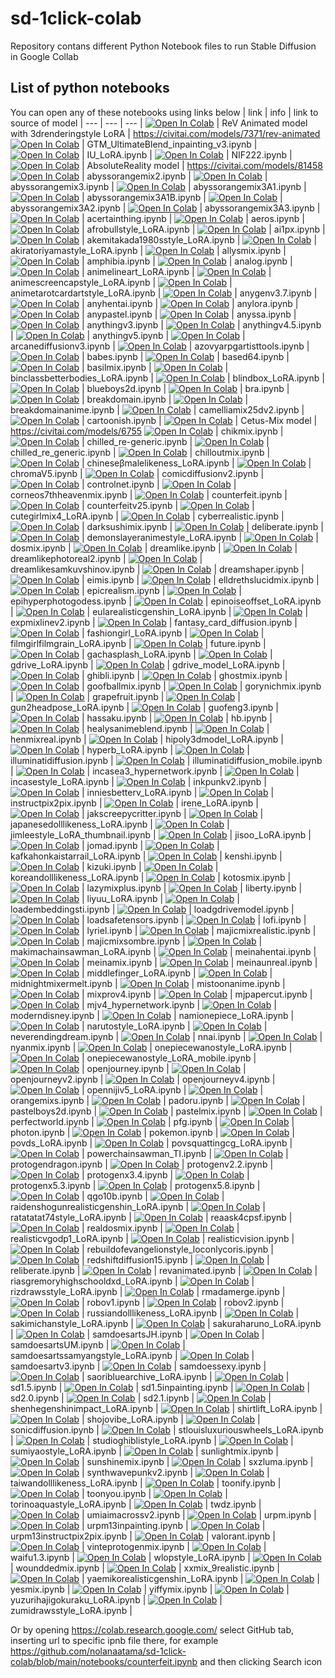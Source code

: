 # sd-1click-colab

Repository contans different Python Notebook files to run Stable Diffusion in Google Collab 

## List of python notebooks

You can open any of these notebooks using links below
| link | info | link to source of model
| --- | --- | --- |
[![Open In Colab](https://colab.research.google.com/assets/colab-badge.svg)](https://colab.research.google.com/github/nolanaatama/sd-1click-colab/blob/main/notebooks/3drenderingstyle_LoRA.ipynb) | ReV Animated model with 3drenderingstyle LoRA | https://civitai.com/models/7371/rev-animated
[![Open In Colab](https://colab.research.google.com/assets/colab-badge.svg)](https://colab.research.google.com/github/nolanaatama/sd-1click-colab/blob/main/notebooks/GTM_UltimateBlend_inpainting_v3.ipynb) | GTM_UltimateBlend_inpainting_v3.ipynb |
[![Open In Colab](https://colab.research.google.com/assets/colab-badge.svg)](https://colab.research.google.com/github/nolanaatama/sd-1click-colab/blob/main/notebooks/IU_LoRA.ipynb) | IU_LoRA.ipynb |
[![Open In Colab](https://colab.research.google.com/assets/colab-badge.svg)](https://colab.research.google.com/github/nolanaatama/sd-1click-colab/blob/main/notebooks/NIF222.ipynb) | NIF222.ipynb |
[![Open In Colab](https://colab.research.google.com/assets/colab-badge.svg)](https://colab.research.google.com/github/nolanaatama/sd-1click-colab/blob/main/notebooks/absolutereality.ipynb) | AbsoluteReality model | https://civitai.com/models/81458
[![Open In Colab](https://colab.research.google.com/assets/colab-badge.svg)](https://colab.research.google.com/github/nolanaatama/sd-1click-colab/blob/main/notebooks/abyssorangemix2.ipynb) | abyssorangemix2.ipynb |
[![Open In Colab](https://colab.research.google.com/assets/colab-badge.svg)](https://colab.research.google.com/github/nolanaatama/sd-1click-colab/blob/main/notebooks/abyssorangemix3.ipynb) | abyssorangemix3.ipynb |
[![Open In Colab](https://colab.research.google.com/assets/colab-badge.svg)](https://colab.research.google.com/github/nolanaatama/sd-1click-colab/blob/main/notebooks/abyssorangemix3A1.ipynb) | abyssorangemix3A1.ipynb |
[![Open In Colab](https://colab.research.google.com/assets/colab-badge.svg)](https://colab.research.google.com/github/nolanaatama/sd-1click-colab/blob/main/notebooks/abyssorangemix3A1B.ipynb) | abyssorangemix3A1B.ipynb |
[![Open In Colab](https://colab.research.google.com/assets/colab-badge.svg)](https://colab.research.google.com/github/nolanaatama/sd-1click-colab/blob/main/notebooks/abyssorangemix3A2.ipynb) | abyssorangemix3A2.ipynb |
[![Open In Colab](https://colab.research.google.com/assets/colab-badge.svg)](https://colab.research.google.com/github/nolanaatama/sd-1click-colab/blob/main/notebooks/abyssorangemix3A3.ipynb) | abyssorangemix3A3.ipynb |
[![Open In Colab](https://colab.research.google.com/assets/colab-badge.svg)](https://colab.research.google.com/github/nolanaatama/sd-1click-colab/blob/main/notebooks/acertainthing.ipynb) | acertainthing.ipynb |
[![Open In Colab](https://colab.research.google.com/assets/colab-badge.svg)](https://colab.research.google.com/github/nolanaatama/sd-1click-colab/blob/main/notebooks/aeros.ipynb) | aeros.ipynb |
[![Open In Colab](https://colab.research.google.com/assets/colab-badge.svg)](https://colab.research.google.com/github/nolanaatama/sd-1click-colab/blob/main/notebooks/afrobullstyle_LoRA.ipynb) | afrobullstyle_LoRA.ipynb |
[![Open In Colab](https://colab.research.google.com/assets/colab-badge.svg)](https://colab.research.google.com/github/nolanaatama/sd-1click-colab/blob/main/notebooks/ai1px.ipynb) | ai1px.ipynb |
[![Open In Colab](https://colab.research.google.com/assets/colab-badge.svg)](https://colab.research.google.com/github/nolanaatama/sd-1click-colab/blob/main/notebooks/akemitakada1980sstyle_LoRA.ipynb) | akemitakada1980sstyle_LoRA.ipynb |
[![Open In Colab](https://colab.research.google.com/assets/colab-badge.svg)](https://colab.research.google.com/github/nolanaatama/sd-1click-colab/blob/main/notebooks/akiratoriyamastyle_LoRA.ipynb) | akiratoriyamastyle_LoRA.ipynb |
[![Open In Colab](https://colab.research.google.com/assets/colab-badge.svg)](https://colab.research.google.com/github/nolanaatama/sd-1click-colab/blob/main/notebooks/allysmix.ipynb) | allysmix.ipynb |
[![Open In Colab](https://colab.research.google.com/assets/colab-badge.svg)](https://colab.research.google.com/github/nolanaatama/sd-1click-colab/blob/main/notebooks/amphibia.ipynb) | amphibia.ipynb |
[![Open In Colab](https://colab.research.google.com/assets/colab-badge.svg)](https://colab.research.google.com/github/nolanaatama/sd-1click-colab/blob/main/notebooks/analog.ipynb) | analog.ipynb |
[![Open In Colab](https://colab.research.google.com/assets/colab-badge.svg)](https://colab.research.google.com/github/nolanaatama/sd-1click-colab/blob/main/notebooks/animelineart_LoRA.ipynb) | animelineart_LoRA.ipynb |
[![Open In Colab](https://colab.research.google.com/assets/colab-badge.svg)](https://colab.research.google.com/github/nolanaatama/sd-1click-colab/blob/main/notebooks/animescreencapstyle_LoRA.ipynb) | animescreencapstyle_LoRA.ipynb |
[![Open In Colab](https://colab.research.google.com/assets/colab-badge.svg)](https://colab.research.google.com/github/nolanaatama/sd-1click-colab/blob/main/notebooks/animetarotcardartstyle_LoRA.ipynb) | animetarotcardartstyle_LoRA.ipynb |
[![Open In Colab](https://colab.research.google.com/assets/colab-badge.svg)](https://colab.research.google.com/github/nolanaatama/sd-1click-colab/blob/main/notebooks/anygenv3.7.ipynb) | anygenv3.7.ipynb |
[![Open In Colab](https://colab.research.google.com/assets/colab-badge.svg)](https://colab.research.google.com/github/nolanaatama/sd-1click-colab/blob/main/notebooks/anyhentai.ipynb) | anyhentai.ipynb |
[![Open In Colab](https://colab.research.google.com/assets/colab-badge.svg)](https://colab.research.google.com/github/nolanaatama/sd-1click-colab/blob/main/notebooks/anylora.ipynb) | anylora.ipynb |
[![Open In Colab](https://colab.research.google.com/assets/colab-badge.svg)](https://colab.research.google.com/github/nolanaatama/sd-1click-colab/blob/main/notebooks/anypastel.ipynb) | anypastel.ipynb |
[![Open In Colab](https://colab.research.google.com/assets/colab-badge.svg)](https://colab.research.google.com/github/nolanaatama/sd-1click-colab/blob/main/notebooks/anyssa.ipynb) | anyssa.ipynb |
[![Open In Colab](https://colab.research.google.com/assets/colab-badge.svg)](https://colab.research.google.com/github/nolanaatama/sd-1click-colab/blob/main/notebooks/anythingv3.ipynb) | anythingv3.ipynb |
[![Open In Colab](https://colab.research.google.com/assets/colab-badge.svg)](https://colab.research.google.com/github/nolanaatama/sd-1click-colab/blob/main/notebooks/anythingv4.5.ipynb) | anythingv4.5.ipynb |
[![Open In Colab](https://colab.research.google.com/assets/colab-badge.svg)](https://colab.research.google.com/github/nolanaatama/sd-1click-colab/blob/main/notebooks/anythingv5.ipynb) | anythingv5.ipynb |
[![Open In Colab](https://colab.research.google.com/assets/colab-badge.svg)](https://colab.research.google.com/github/nolanaatama/sd-1click-colab/blob/main/notebooks/arcanediffusionv3.ipynb) | arcanediffusionv3.ipynb |
[![Open In Colab](https://colab.research.google.com/assets/colab-badge.svg)](https://colab.research.google.com/github/nolanaatama/sd-1click-colab/blob/main/notebooks/azovyarpgartisttools.ipynb) | azovyarpgartisttools.ipynb |
[![Open In Colab](https://colab.research.google.com/assets/colab-badge.svg)](https://colab.research.google.com/github/nolanaatama/sd-1click-colab/blob/main/notebooks/babes.ipynb) | babes.ipynb |
[![Open In Colab](https://colab.research.google.com/assets/colab-badge.svg)](https://colab.research.google.com/github/nolanaatama/sd-1click-colab/blob/main/notebooks/based64.ipynb) | based64.ipynb |
[![Open In Colab](https://colab.research.google.com/assets/colab-badge.svg)](https://colab.research.google.com/github/nolanaatama/sd-1click-colab/blob/main/notebooks/basilmix.ipynb) | basilmix.ipynb |
[![Open In Colab](https://colab.research.google.com/assets/colab-badge.svg)](https://colab.research.google.com/github/nolanaatama/sd-1click-colab/blob/main/notebooks/binclassbetterbodies_LoRA.ipynb) | binclassbetterbodies_LoRA.ipynb |
[![Open In Colab](https://colab.research.google.com/assets/colab-badge.svg)](https://colab.research.google.com/github/nolanaatama/sd-1click-colab/blob/main/notebooks/blindbox_LoRA.ipynb) | blindbox_LoRA.ipynb |
[![Open In Colab](https://colab.research.google.com/assets/colab-badge.svg)](https://colab.research.google.com/github/nolanaatama/sd-1click-colab/blob/main/notebooks/blueboys2d.ipynb) | blueboys2d.ipynb |
[![Open In Colab](https://colab.research.google.com/assets/colab-badge.svg)](https://colab.research.google.com/github/nolanaatama/sd-1click-colab/blob/main/notebooks/bra.ipynb) | bra.ipynb |
[![Open In Colab](https://colab.research.google.com/assets/colab-badge.svg)](https://colab.research.google.com/github/nolanaatama/sd-1click-colab/blob/main/notebooks/breakdomain.ipynb) | breakdomain.ipynb |
[![Open In Colab](https://colab.research.google.com/assets/colab-badge.svg)](https://colab.research.google.com/github/nolanaatama/sd-1click-colab/blob/main/notebooks/breakdomainanime.ipynb) | breakdomainanime.ipynb |
[![Open In Colab](https://colab.research.google.com/assets/colab-badge.svg)](https://colab.research.google.com/github/nolanaatama/sd-1click-colab/blob/main/notebooks/camelliamix25dv2.ipynb) | camelliamix25dv2.ipynb |
[![Open In Colab](https://colab.research.google.com/assets/colab-badge.svg)](https://colab.research.google.com/github/nolanaatama/sd-1click-colab/blob/main/notebooks/cartoonish.ipynb) | cartoonish.ipynb |
[![Open In Colab](https://colab.research.google.com/assets/colab-badge.svg)](https://colab.research.google.com/github/nolanaatama/sd-1click-colab/blob/main/notebooks/cetusmix.ipynb) | Cetus-Mix model | https://civitai.com/models/6755
[![Open In Colab](https://colab.research.google.com/assets/colab-badge.svg)](https://colab.research.google.com/github/nolanaatama/sd-1click-colab/blob/main/notebooks/chikmix.ipynb) | chikmix.ipynb |
[![Open In Colab](https://colab.research.google.com/assets/colab-badge.svg)](https://colab.research.google.com/github/nolanaatama/sd-1click-colab/blob/main/notebooks/chilled_re-generic.ipynb) | chilled_re-generic.ipynb |
[![Open In Colab](https://colab.research.google.com/assets/colab-badge.svg)](https://colab.research.google.com/github/nolanaatama/sd-1click-colab/blob/main/notebooks/chilled_re_generic.ipynb) | chilled_re_generic.ipynb |
[![Open In Colab](https://colab.research.google.com/assets/colab-badge.svg)](https://colab.research.google.com/github/nolanaatama/sd-1click-colab/blob/main/notebooks/chilloutmix.ipynb) | chilloutmix.ipynb |
[![Open In Colab](https://colab.research.google.com/assets/colab-badge.svg)](https://colab.research.google.com/github/nolanaatama/sd-1click-colab/blob/main/notebooks/chineseβmalelikeness_LoRA.ipynb) | chineseβmalelikeness_LoRA.ipynb |
[![Open In Colab](https://colab.research.google.com/assets/colab-badge.svg)](https://colab.research.google.com/github/nolanaatama/sd-1click-colab/blob/main/notebooks/chromaV5.ipynb) | chromaV5.ipynb |
[![Open In Colab](https://colab.research.google.com/assets/colab-badge.svg)](https://colab.research.google.com/github/nolanaatama/sd-1click-colab/blob/main/notebooks/comicdiffusionv2.ipynb) | comicdiffusionv2.ipynb |
[![Open In Colab](https://colab.research.google.com/assets/colab-badge.svg)](https://colab.research.google.com/github/nolanaatama/sd-1click-colab/blob/main/notebooks/controlnet.ipynb) | controlnet.ipynb |
[![Open In Colab](https://colab.research.google.com/assets/colab-badge.svg)](https://colab.research.google.com/github/nolanaatama/sd-1click-colab/blob/main/notebooks/corneos7thheavenmix.ipynb) | corneos7thheavenmix.ipynb |
[![Open In Colab](https://colab.research.google.com/assets/colab-badge.svg)](https://colab.research.google.com/github/nolanaatama/sd-1click-colab/blob/main/notebooks/counterfeit.ipynb) | counterfeit.ipynb |
[![Open In Colab](https://colab.research.google.com/assets/colab-badge.svg)](https://colab.research.google.com/github/nolanaatama/sd-1click-colab/blob/main/notebooks/counterfeitv25.ipynb) | counterfeitv25.ipynb |
[![Open In Colab](https://colab.research.google.com/assets/colab-badge.svg)](https://colab.research.google.com/github/nolanaatama/sd-1click-colab/blob/main/notebooks/cutegirlmix4_LoRA.ipynb) | cutegirlmix4_LoRA.ipynb |
[![Open In Colab](https://colab.research.google.com/assets/colab-badge.svg)](https://colab.research.google.com/github/nolanaatama/sd-1click-colab/blob/main/notebooks/cyberrealistic.ipynb) | cyberrealistic.ipynb |
[![Open In Colab](https://colab.research.google.com/assets/colab-badge.svg)](https://colab.research.google.com/github/nolanaatama/sd-1click-colab/blob/main/notebooks/darksushimix.ipynb) | darksushimix.ipynb |
[![Open In Colab](https://colab.research.google.com/assets/colab-badge.svg)](https://colab.research.google.com/github/nolanaatama/sd-1click-colab/blob/main/notebooks/deliberate.ipynb) | deliberate.ipynb |
[![Open In Colab](https://colab.research.google.com/assets/colab-badge.svg)](https://colab.research.google.com/github/nolanaatama/sd-1click-colab/blob/main/notebooks/demonslayeranimestyle_LoRA.ipynb) | demonslayeranimestyle_LoRA.ipynb |
[![Open In Colab](https://colab.research.google.com/assets/colab-badge.svg)](https://colab.research.google.com/github/nolanaatama/sd-1click-colab/blob/main/notebooks/dosmix.ipynb) | dosmix.ipynb |
[![Open In Colab](https://colab.research.google.com/assets/colab-badge.svg)](https://colab.research.google.com/github/nolanaatama/sd-1click-colab/blob/main/notebooks/dreamlike.ipynb) | dreamlike.ipynb |
[![Open In Colab](https://colab.research.google.com/assets/colab-badge.svg)](https://colab.research.google.com/github/nolanaatama/sd-1click-colab/blob/main/notebooks/dreamlikephotoreal2.ipynb) | dreamlikephotoreal2.ipynb |
[![Open In Colab](https://colab.research.google.com/assets/colab-badge.svg)](https://colab.research.google.com/github/nolanaatama/sd-1click-colab/blob/main/notebooks/dreamlikesamkuvshinov.ipynb) | dreamlikesamkuvshinov.ipynb |
[![Open In Colab](https://colab.research.google.com/assets/colab-badge.svg)](https://colab.research.google.com/github/nolanaatama/sd-1click-colab/blob/main/notebooks/dreamshaper.ipynb) | dreamshaper.ipynb |
[![Open In Colab](https://colab.research.google.com/assets/colab-badge.svg)](https://colab.research.google.com/github/nolanaatama/sd-1click-colab/blob/main/notebooks/eimis.ipynb) | eimis.ipynb |
[![Open In Colab](https://colab.research.google.com/assets/colab-badge.svg)](https://colab.research.google.com/github/nolanaatama/sd-1click-colab/blob/main/notebooks/elldrethslucidmix.ipynb) | elldrethslucidmix.ipynb |
[![Open In Colab](https://colab.research.google.com/assets/colab-badge.svg)](https://colab.research.google.com/github/nolanaatama/sd-1click-colab/blob/main/notebooks/epicrealism.ipynb) | epicrealism.ipynb |
[![Open In Colab](https://colab.research.google.com/assets/colab-badge.svg)](https://colab.research.google.com/github/nolanaatama/sd-1click-colab/blob/main/notebooks/epihyperphotogodess.ipynb) | epihyperphotogodess.ipynb |
[![Open In Colab](https://colab.research.google.com/assets/colab-badge.svg)](https://colab.research.google.com/github/nolanaatama/sd-1click-colab/blob/main/notebooks/epinoiseoffset_LoRA.ipynb) | epinoiseoffset_LoRA.ipynb |
[![Open In Colab](https://colab.research.google.com/assets/colab-badge.svg)](https://colab.research.google.com/github/nolanaatama/sd-1click-colab/blob/main/notebooks/eularealisticgenshin_LoRA.ipynb) | eularealisticgenshin_LoRA.ipynb |
[![Open In Colab](https://colab.research.google.com/assets/colab-badge.svg)](https://colab.research.google.com/github/nolanaatama/sd-1click-colab/blob/main/notebooks/expmixlinev2.ipynb) | expmixlinev2.ipynb |
[![Open In Colab](https://colab.research.google.com/assets/colab-badge.svg)](https://colab.research.google.com/github/nolanaatama/sd-1click-colab/blob/main/notebooks/fantasy_card_diffusion.ipynb) | fantasy_card_diffusion.ipynb |
[![Open In Colab](https://colab.research.google.com/assets/colab-badge.svg)](https://colab.research.google.com/github/nolanaatama/sd-1click-colab/blob/main/notebooks/fashiongirl_LoRA.ipynb) | fashiongirl_LoRA.ipynb |
[![Open In Colab](https://colab.research.google.com/assets/colab-badge.svg)](https://colab.research.google.com/github/nolanaatama/sd-1click-colab/blob/main/notebooks/filmgirlfilmgrain_LoRA.ipynb) | filmgirlfilmgrain_LoRA.ipynb |
[![Open In Colab](https://colab.research.google.com/assets/colab-badge.svg)](https://colab.research.google.com/github/nolanaatama/sd-1click-colab/blob/main/notebooks/future.ipynb) | future.ipynb |
[![Open In Colab](https://colab.research.google.com/assets/colab-badge.svg)](https://colab.research.google.com/github/nolanaatama/sd-1click-colab/blob/main/notebooks/gachasplash_LoRA.ipynb) | gachasplash_LoRA.ipynb |
[![Open In Colab](https://colab.research.google.com/assets/colab-badge.svg)](https://colab.research.google.com/github/nolanaatama/sd-1click-colab/blob/main/notebooks/gdrive_LoRA.ipynb) | gdrive_LoRA.ipynb |
[![Open In Colab](https://colab.research.google.com/assets/colab-badge.svg)](https://colab.research.google.com/github/nolanaatama/sd-1click-colab/blob/main/notebooks/gdrive_model_LoRA.ipynb) | gdrive_model_LoRA.ipynb |
[![Open In Colab](https://colab.research.google.com/assets/colab-badge.svg)](https://colab.research.google.com/github/nolanaatama/sd-1click-colab/blob/main/notebooks/ghibli.ipynb) | ghibli.ipynb |
[![Open In Colab](https://colab.research.google.com/assets/colab-badge.svg)](https://colab.research.google.com/github/nolanaatama/sd-1click-colab/blob/main/notebooks/ghostmix.ipynb) | ghostmix.ipynb |
[![Open In Colab](https://colab.research.google.com/assets/colab-badge.svg)](https://colab.research.google.com/github/nolanaatama/sd-1click-colab/blob/main/notebooks/goofballmix.ipynb) | goofballmix.ipynb |
[![Open In Colab](https://colab.research.google.com/assets/colab-badge.svg)](https://colab.research.google.com/github/nolanaatama/sd-1click-colab/blob/main/notebooks/gorynichmix.ipynb) | gorynichmix.ipynb |
[![Open In Colab](https://colab.research.google.com/assets/colab-badge.svg)](https://colab.research.google.com/github/nolanaatama/sd-1click-colab/blob/main/notebooks/grapefruit.ipynb) | grapefruit.ipynb |
[![Open In Colab](https://colab.research.google.com/assets/colab-badge.svg)](https://colab.research.google.com/github/nolanaatama/sd-1click-colab/blob/main/notebooks/gun2headpose_LoRA.ipynb) | gun2headpose_LoRA.ipynb |
[![Open In Colab](https://colab.research.google.com/assets/colab-badge.svg)](https://colab.research.google.com/github/nolanaatama/sd-1click-colab/blob/main/notebooks/guofeng3.ipynb) | guofeng3.ipynb |
[![Open In Colab](https://colab.research.google.com/assets/colab-badge.svg)](https://colab.research.google.com/github/nolanaatama/sd-1click-colab/blob/main/notebooks/hassaku.ipynb) | hassaku.ipynb |
[![Open In Colab](https://colab.research.google.com/assets/colab-badge.svg)](https://colab.research.google.com/github/nolanaatama/sd-1click-colab/blob/main/notebooks/hb.ipynb) | hb.ipynb |
[![Open In Colab](https://colab.research.google.com/assets/colab-badge.svg)](https://colab.research.google.com/github/nolanaatama/sd-1click-colab/blob/main/notebooks/healysanimeblend.ipynb) | healysanimeblend.ipynb |
[![Open In Colab](https://colab.research.google.com/assets/colab-badge.svg)](https://colab.research.google.com/github/nolanaatama/sd-1click-colab/blob/main/notebooks/henmixreal.ipynb) | henmixreal.ipynb |
[![Open In Colab](https://colab.research.google.com/assets/colab-badge.svg)](https://colab.research.google.com/github/nolanaatama/sd-1click-colab/blob/main/notebooks/hipoly3dmodel_LoRA.ipynb) | hipoly3dmodel_LoRA.ipynb |
[![Open In Colab](https://colab.research.google.com/assets/colab-badge.svg)](https://colab.research.google.com/github/nolanaatama/sd-1click-colab/blob/main/notebooks/hyperb_LoRA.ipynb) | hyperb_LoRA.ipynb |
[![Open In Colab](https://colab.research.google.com/assets/colab-badge.svg)](https://colab.research.google.com/github/nolanaatama/sd-1click-colab/blob/main/notebooks/illuminatidiffusion.ipynb) | illuminatidiffusion.ipynb |
[![Open In Colab](https://colab.research.google.com/assets/colab-badge.svg)](https://colab.research.google.com/github/nolanaatama/sd-1click-colab/blob/main/notebooks/illuminatidiffusion_mobile.ipynb) | illuminatidiffusion_mobile.ipynb |
[![Open In Colab](https://colab.research.google.com/assets/colab-badge.svg)](https://colab.research.google.com/github/nolanaatama/sd-1click-colab/blob/main/notebooks/incasea3_hypernetwork.ipynb) | incasea3_hypernetwork.ipynb |
[![Open In Colab](https://colab.research.google.com/assets/colab-badge.svg)](https://colab.research.google.com/github/nolanaatama/sd-1click-colab/blob/main/notebooks/incasestyle_LoRA.ipynb) | incasestyle_LoRA.ipynb |
[![Open In Colab](https://colab.research.google.com/assets/colab-badge.svg)](https://colab.research.google.com/github/nolanaatama/sd-1click-colab/blob/main/notebooks/inkpunkv2.ipynb) | inkpunkv2.ipynb |
[![Open In Colab](https://colab.research.google.com/assets/colab-badge.svg)](https://colab.research.google.com/github/nolanaatama/sd-1click-colab/blob/main/notebooks/inniesbetterv_LoRA.ipynb) | inniesbetterv_LoRA.ipynb |
[![Open In Colab](https://colab.research.google.com/assets/colab-badge.svg)](https://colab.research.google.com/github/nolanaatama/sd-1click-colab/blob/main/notebooks/instructpix2pix.ipynb) | instructpix2pix.ipynb |
[![Open In Colab](https://colab.research.google.com/assets/colab-badge.svg)](https://colab.research.google.com/github/nolanaatama/sd-1click-colab/blob/main/notebooks/irene_LoRA.ipynb) | irene_LoRA.ipynb |
[![Open In Colab](https://colab.research.google.com/assets/colab-badge.svg)](https://colab.research.google.com/github/nolanaatama/sd-1click-colab/blob/main/notebooks/jakscreepycritter.ipynb) | jakscreepycritter.ipynb |
[![Open In Colab](https://colab.research.google.com/assets/colab-badge.svg)](https://colab.research.google.com/github/nolanaatama/sd-1click-colab/blob/main/notebooks/japanesedolllikeness_LoRA.ipynb) | japanesedolllikeness_LoRA.ipynb |
[![Open In Colab](https://colab.research.google.com/assets/colab-badge.svg)](https://colab.research.google.com/github/nolanaatama/sd-1click-colab/blob/main/notebooks/jimleestyle_LoRA_thumbnail.ipynb) | jimleestyle_LoRA_thumbnail.ipynb |
[![Open In Colab](https://colab.research.google.com/assets/colab-badge.svg)](https://colab.research.google.com/github/nolanaatama/sd-1click-colab/blob/main/notebooks/jisoo_LoRA.ipynb) | jisoo_LoRA.ipynb |
[![Open In Colab](https://colab.research.google.com/assets/colab-badge.svg)](https://colab.research.google.com/github/nolanaatama/sd-1click-colab/blob/main/notebooks/jomad.ipynb) | jomad.ipynb |
[![Open In Colab](https://colab.research.google.com/assets/colab-badge.svg)](https://colab.research.google.com/github/nolanaatama/sd-1click-colab/blob/main/notebooks/kafkahonkaistarrail_LoRA.ipynb) | kafkahonkaistarrail_LoRA.ipynb |
[![Open In Colab](https://colab.research.google.com/assets/colab-badge.svg)](https://colab.research.google.com/github/nolanaatama/sd-1click-colab/blob/main/notebooks/kenshi.ipynb) | kenshi.ipynb |
[![Open In Colab](https://colab.research.google.com/assets/colab-badge.svg)](https://colab.research.google.com/github/nolanaatama/sd-1click-colab/blob/main/notebooks/kizuki.ipynb) | kizuki.ipynb |
[![Open In Colab](https://colab.research.google.com/assets/colab-badge.svg)](https://colab.research.google.com/github/nolanaatama/sd-1click-colab/blob/main/notebooks/koreandolllikeness_LoRA.ipynb) | koreandolllikeness_LoRA.ipynb |
[![Open In Colab](https://colab.research.google.com/assets/colab-badge.svg)](https://colab.research.google.com/github/nolanaatama/sd-1click-colab/blob/main/notebooks/kotosmix.ipynb) | kotosmix.ipynb |
[![Open In Colab](https://colab.research.google.com/assets/colab-badge.svg)](https://colab.research.google.com/github/nolanaatama/sd-1click-colab/blob/main/notebooks/lazymixplus.ipynb) | lazymixplus.ipynb |
[![Open In Colab](https://colab.research.google.com/assets/colab-badge.svg)](https://colab.research.google.com/github/nolanaatama/sd-1click-colab/blob/main/notebooks/liberty.ipynb) | liberty.ipynb |
[![Open In Colab](https://colab.research.google.com/assets/colab-badge.svg)](https://colab.research.google.com/github/nolanaatama/sd-1click-colab/blob/main/notebooks/liyuu_LoRA.ipynb) | liyuu_LoRA.ipynb |
[![Open In Colab](https://colab.research.google.com/assets/colab-badge.svg)](https://colab.research.google.com/github/nolanaatama/sd-1click-colab/blob/main/notebooks/loadembeddingsti.ipynb) | loadembeddingsti.ipynb |
[![Open In Colab](https://colab.research.google.com/assets/colab-badge.svg)](https://colab.research.google.com/github/nolanaatama/sd-1click-colab/blob/main/notebooks/loadgdrivemodel.ipynb) | loadgdrivemodel.ipynb |
[![Open In Colab](https://colab.research.google.com/assets/colab-badge.svg)](https://colab.research.google.com/github/nolanaatama/sd-1click-colab/blob/main/notebooks/loadsafetensors.ipynb) | loadsafetensors.ipynb |
[![Open In Colab](https://colab.research.google.com/assets/colab-badge.svg)](https://colab.research.google.com/github/nolanaatama/sd-1click-colab/blob/main/notebooks/lofi.ipynb) | lofi.ipynb |
[![Open In Colab](https://colab.research.google.com/assets/colab-badge.svg)](https://colab.research.google.com/github/nolanaatama/sd-1click-colab/blob/main/notebooks/lyriel.ipynb) | lyriel.ipynb |
[![Open In Colab](https://colab.research.google.com/assets/colab-badge.svg)](https://colab.research.google.com/github/nolanaatama/sd-1click-colab/blob/main/notebooks/majicmixrealistic.ipynb) | majicmixrealistic.ipynb |
[![Open In Colab](https://colab.research.google.com/assets/colab-badge.svg)](https://colab.research.google.com/github/nolanaatama/sd-1click-colab/blob/main/notebooks/majicmixsombre.ipynb) | majicmixsombre.ipynb |
[![Open In Colab](https://colab.research.google.com/assets/colab-badge.svg)](https://colab.research.google.com/github/nolanaatama/sd-1click-colab/blob/main/notebooks/makimachainsawman_LoRA.ipynb) | makimachainsawman_LoRA.ipynb |
[![Open In Colab](https://colab.research.google.com/assets/colab-badge.svg)](https://colab.research.google.com/github/nolanaatama/sd-1click-colab/blob/main/notebooks/meinahentai.ipynb) | meinahentai.ipynb |
[![Open In Colab](https://colab.research.google.com/assets/colab-badge.svg)](https://colab.research.google.com/github/nolanaatama/sd-1click-colab/blob/main/notebooks/meinamix.ipynb) | meinamix.ipynb |
[![Open In Colab](https://colab.research.google.com/assets/colab-badge.svg)](https://colab.research.google.com/github/nolanaatama/sd-1click-colab/blob/main/notebooks/meinaunreal.ipynb) | meinaunreal.ipynb |
[![Open In Colab](https://colab.research.google.com/assets/colab-badge.svg)](https://colab.research.google.com/github/nolanaatama/sd-1click-colab/blob/main/notebooks/middlefinger_LoRA.ipynb) | middlefinger_LoRA.ipynb |
[![Open In Colab](https://colab.research.google.com/assets/colab-badge.svg)](https://colab.research.google.com/github/nolanaatama/sd-1click-colab/blob/main/notebooks/midnightmixermelt.ipynb) | midnightmixermelt.ipynb |
[![Open In Colab](https://colab.research.google.com/assets/colab-badge.svg)](https://colab.research.google.com/github/nolanaatama/sd-1click-colab/blob/main/notebooks/mistoonanime.ipynb) | mistoonanime.ipynb |
[![Open In Colab](https://colab.research.google.com/assets/colab-badge.svg)](https://colab.research.google.com/github/nolanaatama/sd-1click-colab/blob/main/notebooks/mixprov4.ipynb) | mixprov4.ipynb |
[![Open In Colab](https://colab.research.google.com/assets/colab-badge.svg)](https://colab.research.google.com/github/nolanaatama/sd-1click-colab/blob/main/notebooks/mjpapercut.ipynb) | mjpapercut.ipynb |
[![Open In Colab](https://colab.research.google.com/assets/colab-badge.svg)](https://colab.research.google.com/github/nolanaatama/sd-1click-colab/blob/main/notebooks/mjv4_hypernetwork.ipynb) | mjv4_hypernetwork.ipynb |
[![Open In Colab](https://colab.research.google.com/assets/colab-badge.svg)](https://colab.research.google.com/github/nolanaatama/sd-1click-colab/blob/main/notebooks/moderndisney.ipynb) | moderndisney.ipynb |
[![Open In Colab](https://colab.research.google.com/assets/colab-badge.svg)](https://colab.research.google.com/github/nolanaatama/sd-1click-colab/blob/main/notebooks/namionepiece_LoRA.ipynb) | namionepiece_LoRA.ipynb |
[![Open In Colab](https://colab.research.google.com/assets/colab-badge.svg)](https://colab.research.google.com/github/nolanaatama/sd-1click-colab/blob/main/notebooks/narutostyle_LoRA.ipynb) | narutostyle_LoRA.ipynb |
[![Open In Colab](https://colab.research.google.com/assets/colab-badge.svg)](https://colab.research.google.com/github/nolanaatama/sd-1click-colab/blob/main/notebooks/neverendingdream.ipynb) | neverendingdream.ipynb |
[![Open In Colab](https://colab.research.google.com/assets/colab-badge.svg)](https://colab.research.google.com/github/nolanaatama/sd-1click-colab/blob/main/notebooks/nnai.ipynb) | nnai.ipynb |
[![Open In Colab](https://colab.research.google.com/assets/colab-badge.svg)](https://colab.research.google.com/github/nolanaatama/sd-1click-colab/blob/main/notebooks/nyanmix.ipynb) | nyanmix.ipynb |
[![Open In Colab](https://colab.research.google.com/assets/colab-badge.svg)](https://colab.research.google.com/github/nolanaatama/sd-1click-colab/blob/main/notebooks/onepiecewanostyle_LoRA.ipynb) | onepiecewanostyle_LoRA.ipynb |
[![Open In Colab](https://colab.research.google.com/assets/colab-badge.svg)](https://colab.research.google.com/github/nolanaatama/sd-1click-colab/blob/main/notebooks/onepiecewanostyle_LoRA_mobile.ipynb) | onepiecewanostyle_LoRA_mobile.ipynb |
[![Open In Colab](https://colab.research.google.com/assets/colab-badge.svg)](https://colab.research.google.com/github/nolanaatama/sd-1click-colab/blob/main/notebooks/openjourney.ipynb) | openjourney.ipynb |
[![Open In Colab](https://colab.research.google.com/assets/colab-badge.svg)](https://colab.research.google.com/github/nolanaatama/sd-1click-colab/blob/main/notebooks/openjourneyv2.ipynb) | openjourneyv2.ipynb |
[![Open In Colab](https://colab.research.google.com/assets/colab-badge.svg)](https://colab.research.google.com/github/nolanaatama/sd-1click-colab/blob/main/notebooks/openjourneyv4.ipynb) | openjourneyv4.ipynb |
[![Open In Colab](https://colab.research.google.com/assets/colab-badge.svg)](https://colab.research.google.com/github/nolanaatama/sd-1click-colab/blob/main/notebooks/opennijiv5_LoRA.ipynb) | opennijiv5_LoRA.ipynb |
[![Open In Colab](https://colab.research.google.com/assets/colab-badge.svg)](https://colab.research.google.com/github/nolanaatama/sd-1click-colab/blob/main/notebooks/orangemixs.ipynb) | orangemixs.ipynb |
[![Open In Colab](https://colab.research.google.com/assets/colab-badge.svg)](https://colab.research.google.com/github/nolanaatama/sd-1click-colab/blob/main/notebooks/padoru.ipynb) | padoru.ipynb |
[![Open In Colab](https://colab.research.google.com/assets/colab-badge.svg)](https://colab.research.google.com/github/nolanaatama/sd-1click-colab/blob/main/notebooks/pastelboys2d.ipynb) | pastelboys2d.ipynb |
[![Open In Colab](https://colab.research.google.com/assets/colab-badge.svg)](https://colab.research.google.com/github/nolanaatama/sd-1click-colab/blob/main/notebooks/pastelmix.ipynb) | pastelmix.ipynb |
[![Open In Colab](https://colab.research.google.com/assets/colab-badge.svg)](https://colab.research.google.com/github/nolanaatama/sd-1click-colab/blob/main/notebooks/perfectworld.ipynb) | perfectworld.ipynb |
[![Open In Colab](https://colab.research.google.com/assets/colab-badge.svg)](https://colab.research.google.com/github/nolanaatama/sd-1click-colab/blob/main/notebooks/pfg.ipynb) | pfg.ipynb |
[![Open In Colab](https://colab.research.google.com/assets/colab-badge.svg)](https://colab.research.google.com/github/nolanaatama/sd-1click-colab/blob/main/notebooks/photon.ipynb) | photon.ipynb |
[![Open In Colab](https://colab.research.google.com/assets/colab-badge.svg)](https://colab.research.google.com/github/nolanaatama/sd-1click-colab/blob/main/notebooks/pokemon.ipynb) | pokemon.ipynb |
[![Open In Colab](https://colab.research.google.com/assets/colab-badge.svg)](https://colab.research.google.com/github/nolanaatama/sd-1click-colab/blob/main/notebooks/povds_LoRA.ipynb) | povds_LoRA.ipynb |
[![Open In Colab](https://colab.research.google.com/assets/colab-badge.svg)](https://colab.research.google.com/github/nolanaatama/sd-1click-colab/blob/main/notebooks/povsquattingcg_LoRA.ipynb) | povsquattingcg_LoRA.ipynb |
[![Open In Colab](https://colab.research.google.com/assets/colab-badge.svg)](https://colab.research.google.com/github/nolanaatama/sd-1click-colab/blob/main/notebooks/powerchainsawman_TI.ipynb) | powerchainsawman_TI.ipynb |
[![Open In Colab](https://colab.research.google.com/assets/colab-badge.svg)](https://colab.research.google.com/github/nolanaatama/sd-1click-colab/blob/main/notebooks/protogendragon.ipynb) | protogendragon.ipynb |
[![Open In Colab](https://colab.research.google.com/assets/colab-badge.svg)](https://colab.research.google.com/github/nolanaatama/sd-1click-colab/blob/main/notebooks/protogenv2.2.ipynb) | protogenv2.2.ipynb |
[![Open In Colab](https://colab.research.google.com/assets/colab-badge.svg)](https://colab.research.google.com/github/nolanaatama/sd-1click-colab/blob/main/notebooks/protogenx3.4.ipynb) | protogenx3.4.ipynb |
[![Open In Colab](https://colab.research.google.com/assets/colab-badge.svg)](https://colab.research.google.com/github/nolanaatama/sd-1click-colab/blob/main/notebooks/protogenx5.3.ipynb) | protogenx5.3.ipynb |
[![Open In Colab](https://colab.research.google.com/assets/colab-badge.svg)](https://colab.research.google.com/github/nolanaatama/sd-1click-colab/blob/main/notebooks/protogenx5.8.ipynb) | protogenx5.8.ipynb |
[![Open In Colab](https://colab.research.google.com/assets/colab-badge.svg)](https://colab.research.google.com/github/nolanaatama/sd-1click-colab/blob/main/notebooks/qgo10b.ipynb) | qgo10b.ipynb |
[![Open In Colab](https://colab.research.google.com/assets/colab-badge.svg)](https://colab.research.google.com/github/nolanaatama/sd-1click-colab/blob/main/notebooks/raidenshogunrealisticgenshin_LoRA.ipynb) | raidenshogunrealisticgenshin_LoRA.ipynb |
[![Open In Colab](https://colab.research.google.com/assets/colab-badge.svg)](https://colab.research.google.com/github/nolanaatama/sd-1click-colab/blob/main/notebooks/ratatatat74style_LoRA.ipynb) | ratatatat74style_LoRA.ipynb |
[![Open In Colab](https://colab.research.google.com/assets/colab-badge.svg)](https://colab.research.google.com/github/nolanaatama/sd-1click-colab/blob/main/notebooks/reaask4cpsf.ipynb) | reaask4cpsf.ipynb |
[![Open In Colab](https://colab.research.google.com/assets/colab-badge.svg)](https://colab.research.google.com/github/nolanaatama/sd-1click-colab/blob/main/notebooks/realdosmix.ipynb) | realdosmix.ipynb |
[![Open In Colab](https://colab.research.google.com/assets/colab-badge.svg)](https://colab.research.google.com/github/nolanaatama/sd-1click-colab/blob/main/notebooks/realisticvgodp1_LoRA.ipynb) | realisticvgodp1_LoRA.ipynb |
[![Open In Colab](https://colab.research.google.com/assets/colab-badge.svg)](https://colab.research.google.com/github/nolanaatama/sd-1click-colab/blob/main/notebooks/realisticvision.ipynb) | realisticvision.ipynb |
[![Open In Colab](https://colab.research.google.com/assets/colab-badge.svg)](https://colab.research.google.com/github/nolanaatama/sd-1click-colab/blob/main/notebooks/rebuildofevangelionstyle_loconlycoris.ipynb) | rebuildofevangelionstyle_loconlycoris.ipynb |
[![Open In Colab](https://colab.research.google.com/assets/colab-badge.svg)](https://colab.research.google.com/github/nolanaatama/sd-1click-colab/blob/main/notebooks/redshiftdiffusion15.ipynb) | redshiftdiffusion15.ipynb |
[![Open In Colab](https://colab.research.google.com/assets/colab-badge.svg)](https://colab.research.google.com/github/nolanaatama/sd-1click-colab/blob/main/notebooks/reliberate.ipynb) | reliberate.ipynb |
[![Open In Colab](https://colab.research.google.com/assets/colab-badge.svg)](https://colab.research.google.com/github/nolanaatama/sd-1click-colab/blob/main/notebooks/revanimated.ipynb) | revanimated.ipynb |
[![Open In Colab](https://colab.research.google.com/assets/colab-badge.svg)](https://colab.research.google.com/github/nolanaatama/sd-1click-colab/blob/main/notebooks/riasgremoryhighschooldxd_LoRA.ipynb) | riasgremoryhighschooldxd_LoRA.ipynb |
[![Open In Colab](https://colab.research.google.com/assets/colab-badge.svg)](https://colab.research.google.com/github/nolanaatama/sd-1click-colab/blob/main/notebooks/rizdrawsstyle_LoRA.ipynb) | rizdrawsstyle_LoRA.ipynb |
[![Open In Colab](https://colab.research.google.com/assets/colab-badge.svg)](https://colab.research.google.com/github/nolanaatama/sd-1click-colab/blob/main/notebooks/rmadamerge.ipynb) | rmadamerge.ipynb |
[![Open In Colab](https://colab.research.google.com/assets/colab-badge.svg)](https://colab.research.google.com/github/nolanaatama/sd-1click-colab/blob/main/notebooks/robov1.ipynb) | robov1.ipynb |
[![Open In Colab](https://colab.research.google.com/assets/colab-badge.svg)](https://colab.research.google.com/github/nolanaatama/sd-1click-colab/blob/main/notebooks/robov2.ipynb) | robov2.ipynb |
[![Open In Colab](https://colab.research.google.com/assets/colab-badge.svg)](https://colab.research.google.com/github/nolanaatama/sd-1click-colab/blob/main/notebooks/russiandolllikeness_LoRA.ipynb) | russiandolllikeness_LoRA.ipynb |
[![Open In Colab](https://colab.research.google.com/assets/colab-badge.svg)](https://colab.research.google.com/github/nolanaatama/sd-1click-colab/blob/main/notebooks/sakimichanstyle_LoRA.ipynb) | sakimichanstyle_LoRA.ipynb |
[![Open In Colab](https://colab.research.google.com/assets/colab-badge.svg)](https://colab.research.google.com/github/nolanaatama/sd-1click-colab/blob/main/notebooks/sakuraharuno_LoRA.ipynb) | sakuraharuno_LoRA.ipynb |
[![Open In Colab](https://colab.research.google.com/assets/colab-badge.svg)](https://colab.research.google.com/github/nolanaatama/sd-1click-colab/blob/main/notebooks/samdoesartsJH.ipynb) | samdoesartsJH.ipynb |
[![Open In Colab](https://colab.research.google.com/assets/colab-badge.svg)](https://colab.research.google.com/github/nolanaatama/sd-1click-colab/blob/main/notebooks/samdoesartsUM.ipynb) | samdoesartsUM.ipynb |
[![Open In Colab](https://colab.research.google.com/assets/colab-badge.svg)](https://colab.research.google.com/github/nolanaatama/sd-1click-colab/blob/main/notebooks/samdoesartssamyangstyle_LoRA.ipynb) | samdoesartssamyangstyle_LoRA.ipynb |
[![Open In Colab](https://colab.research.google.com/assets/colab-badge.svg)](https://colab.research.google.com/github/nolanaatama/sd-1click-colab/blob/main/notebooks/samdoesartv3.ipynb) | samdoesartv3.ipynb |
[![Open In Colab](https://colab.research.google.com/assets/colab-badge.svg)](https://colab.research.google.com/github/nolanaatama/sd-1click-colab/blob/main/notebooks/samdoessexy.ipynb) | samdoessexy.ipynb |
[![Open In Colab](https://colab.research.google.com/assets/colab-badge.svg)](https://colab.research.google.com/github/nolanaatama/sd-1click-colab/blob/main/notebooks/saoribluearchive_LoRA.ipynb) | saoribluearchive_LoRA.ipynb |
[![Open In Colab](https://colab.research.google.com/assets/colab-badge.svg)](https://colab.research.google.com/github/nolanaatama/sd-1click-colab/blob/main/notebooks/sd1.5.ipynb) | sd1.5.ipynb |
[![Open In Colab](https://colab.research.google.com/assets/colab-badge.svg)](https://colab.research.google.com/github/nolanaatama/sd-1click-colab/blob/main/notebooks/sd1.5inpainting.ipynb) | sd1.5inpainting.ipynb |
[![Open In Colab](https://colab.research.google.com/assets/colab-badge.svg)](https://colab.research.google.com/github/nolanaatama/sd-1click-colab/blob/main/notebooks/sd2.0.ipynb) | sd2.0.ipynb |
[![Open In Colab](https://colab.research.google.com/assets/colab-badge.svg)](https://colab.research.google.com/github/nolanaatama/sd-1click-colab/blob/main/notebooks/sd2.1.ipynb) | sd2.1.ipynb |
[![Open In Colab](https://colab.research.google.com/assets/colab-badge.svg)](https://colab.research.google.com/github/nolanaatama/sd-1click-colab/blob/main/notebooks/shenhegenshinimpact_LoRA.ipynb) | shenhegenshinimpact_LoRA.ipynb |
[![Open In Colab](https://colab.research.google.com/assets/colab-badge.svg)](https://colab.research.google.com/github/nolanaatama/sd-1click-colab/blob/main/notebooks/shirtlift_LoRA.ipynb) | shirtlift_LoRA.ipynb |
[![Open In Colab](https://colab.research.google.com/assets/colab-badge.svg)](https://colab.research.google.com/github/nolanaatama/sd-1click-colab/blob/main/notebooks/shojovibe_LoRA.ipynb) | shojovibe_LoRA.ipynb |
[![Open In Colab](https://colab.research.google.com/assets/colab-badge.svg)](https://colab.research.google.com/github/nolanaatama/sd-1click-colab/blob/main/notebooks/sonicdiffusion.ipynb) | sonicdiffusion.ipynb |
[![Open In Colab](https://colab.research.google.com/assets/colab-badge.svg)](https://colab.research.google.com/github/nolanaatama/sd-1click-colab/blob/main/notebooks/stlouisluxuriouswheels_LoRA.ipynb) | stlouisluxuriouswheels_LoRA.ipynb |
[![Open In Colab](https://colab.research.google.com/assets/colab-badge.svg)](https://colab.research.google.com/github/nolanaatama/sd-1click-colab/blob/main/notebooks/studioghiblistyle_LoRA.ipynb) | studioghiblistyle_LoRA.ipynb |
[![Open In Colab](https://colab.research.google.com/assets/colab-badge.svg)](https://colab.research.google.com/github/nolanaatama/sd-1click-colab/blob/main/notebooks/sumiyaostyle_LoRA.ipynb) | sumiyaostyle_LoRA.ipynb |
[![Open In Colab](https://colab.research.google.com/assets/colab-badge.svg)](https://colab.research.google.com/github/nolanaatama/sd-1click-colab/blob/main/notebooks/sunlightmix.ipynb) | sunlightmix.ipynb |
[![Open In Colab](https://colab.research.google.com/assets/colab-badge.svg)](https://colab.research.google.com/github/nolanaatama/sd-1click-colab/blob/main/notebooks/sunshinemix.ipynb) | sunshinemix.ipynb |
[![Open In Colab](https://colab.research.google.com/assets/colab-badge.svg)](https://colab.research.google.com/github/nolanaatama/sd-1click-colab/blob/main/notebooks/sxzluma.ipynb) | sxzluma.ipynb |
[![Open In Colab](https://colab.research.google.com/assets/colab-badge.svg)](https://colab.research.google.com/github/nolanaatama/sd-1click-colab/blob/main/notebooks/synthwavepunkv2.ipynb) | synthwavepunkv2.ipynb |
[![Open In Colab](https://colab.research.google.com/assets/colab-badge.svg)](https://colab.research.google.com/github/nolanaatama/sd-1click-colab/blob/main/notebooks/taiwandolllikeness_LoRA.ipynb) | taiwandolllikeness_LoRA.ipynb |
[![Open In Colab](https://colab.research.google.com/assets/colab-badge.svg)](https://colab.research.google.com/github/nolanaatama/sd-1click-colab/blob/main/notebooks/toonify.ipynb) | toonify.ipynb |
[![Open In Colab](https://colab.research.google.com/assets/colab-badge.svg)](https://colab.research.google.com/github/nolanaatama/sd-1click-colab/blob/main/notebooks/toonyou.ipynb) | toonyou.ipynb |
[![Open In Colab](https://colab.research.google.com/assets/colab-badge.svg)](https://colab.research.google.com/github/nolanaatama/sd-1click-colab/blob/main/notebooks/torinoaquastyle_LoRA.ipynb) | torinoaquastyle_LoRA.ipynb |
[![Open In Colab](https://colab.research.google.com/assets/colab-badge.svg)](https://colab.research.google.com/github/nolanaatama/sd-1click-colab/blob/main/notebooks/twdz.ipynb) | twdz.ipynb |
[![Open In Colab](https://colab.research.google.com/assets/colab-badge.svg)](https://colab.research.google.com/github/nolanaatama/sd-1click-colab/blob/main/notebooks/umiaimacrossv2.ipynb) | umiaimacrossv2.ipynb |
[![Open In Colab](https://colab.research.google.com/assets/colab-badge.svg)](https://colab.research.google.com/github/nolanaatama/sd-1click-colab/blob/main/notebooks/urpm.ipynb) | urpm.ipynb |
[![Open In Colab](https://colab.research.google.com/assets/colab-badge.svg)](https://colab.research.google.com/github/nolanaatama/sd-1click-colab/blob/main/notebooks/urpm13inpainting.ipynb) | urpm13inpainting.ipynb |
[![Open In Colab](https://colab.research.google.com/assets/colab-badge.svg)](https://colab.research.google.com/github/nolanaatama/sd-1click-colab/blob/main/notebooks/urpm13instructpix2pix.ipynb) | urpm13instructpix2pix.ipynb |
[![Open In Colab](https://colab.research.google.com/assets/colab-badge.svg)](https://colab.research.google.com/github/nolanaatama/sd-1click-colab/blob/main/notebooks/valorant.ipynb) | valorant.ipynb |
[![Open In Colab](https://colab.research.google.com/assets/colab-badge.svg)](https://colab.research.google.com/github/nolanaatama/sd-1click-colab/blob/main/notebooks/vinteprotogenmix.ipynb) | vinteprotogenmix.ipynb |
[![Open In Colab](https://colab.research.google.com/assets/colab-badge.svg)](https://colab.research.google.com/github/nolanaatama/sd-1click-colab/blob/main/notebooks/waifu1.3.ipynb) | waifu1.3.ipynb |
[![Open In Colab](https://colab.research.google.com/assets/colab-badge.svg)](https://colab.research.google.com/github/nolanaatama/sd-1click-colab/blob/main/notebooks/wlopstyle_LoRA.ipynb) | wlopstyle_LoRA.ipynb |
[![Open In Colab](https://colab.research.google.com/assets/colab-badge.svg)](https://colab.research.google.com/github/nolanaatama/sd-1click-colab/blob/main/notebooks/wounddedmix.ipynb) | wounddedmix.ipynb |
[![Open In Colab](https://colab.research.google.com/assets/colab-badge.svg)](https://colab.research.google.com/github/nolanaatama/sd-1click-colab/blob/main/notebooks/xxmix_9realistic.ipynb) | xxmix_9realistic.ipynb |
[![Open In Colab](https://colab.research.google.com/assets/colab-badge.svg)](https://colab.research.google.com/github/nolanaatama/sd-1click-colab/blob/main/notebooks/yaemikorealisticgenshin_LoRA.ipynb) | yaemikorealisticgenshin_LoRA.ipynb |
[![Open In Colab](https://colab.research.google.com/assets/colab-badge.svg)](https://colab.research.google.com/github/nolanaatama/sd-1click-colab/blob/main/notebooks/yesmix.ipynb) | yesmix.ipynb |
[![Open In Colab](https://colab.research.google.com/assets/colab-badge.svg)](https://colab.research.google.com/github/nolanaatama/sd-1click-colab/blob/main/notebooks/yiffymix.ipynb) | yiffymix.ipynb |
[![Open In Colab](https://colab.research.google.com/assets/colab-badge.svg)](https://colab.research.google.com/github/nolanaatama/sd-1click-colab/blob/main/notebooks/yuzurihajigokuraku_LoRA.ipynb) | yuzurihajigokuraku_LoRA.ipynb |
[![Open In Colab](https://colab.research.google.com/assets/colab-badge.svg)](https://colab.research.google.com/github/nolanaatama/sd-1click-colab/blob/main/notebooks/zumidrawsstyle_LoRA.ipynb) | zumidrawsstyle_LoRA.ipynb |

Or by opening https://colab.research.google.com/ select GitHub tab, inserting url to specific ipnb file there, for example https://github.com/nolanaatama/sd-1click-colab/blob/main/notebooks/counterfeit.ipynb and then clicking Search icon
